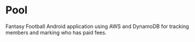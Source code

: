 # Pool
Fantasy Football Android application using AWS and DynamoDB for tracking members and marking who has paid fees.
